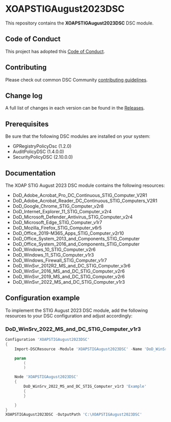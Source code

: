 # XOAPSTIGAugust2023DSC

This repository contains the **XOAPSTIGAugust2023DSC** DSC module.

## Code of Conduct

This project has adopted this [Code of Conduct](CODE_OF_CONDUCT.md).

## Contributing

Please check out common DSC Community [contributing guidelines](https://dsccommunity.org/guidelines/contributing).

## Change log

A full list of changes in each version can be found in the  [Releases](https://github.com/xoap-io/XOAPSTIGAugust2023DSC/releases).

## Prerequisites

Be sure that the following DSC modules are installed on your system:

- GPRegistryPolicyDsc (1.2.0)
- AuditPolicyDSC (1.4.0.0)
- SecurityPolicyDSC (2.10.0.0)

## Documentation

The XOAP STIG August 2023 DSC module contains the following resources:

- DoD_Adobe_Acrobat_Pro_DC_Continuous_STIG_Computer_V2R1
- DoD_Adobe_Acrobat_Reader_DC_Continuous_STIG_Computers_V2R1
- DoD_Google_Chrome_STIG_Computer_v2r8
- DoD_Internet_Explorer_11_STIG_Computer_v2r4
- DoD_Microsoft_Defender_Antivirus_STIG_Computer_v2r4
- DoD_Microsoft_Edge_STIG_Computer_v1r7
- DoD_Mozilla_Firefox_STIG_Computer_v6r5
- DoD_Office_2019-M365_Apps_STIG_Computer_v2r10
- DoD_Office_System_2013_and_Components_STIG_Computer
- DoD_Office_System_2016_and_Components_STIG_Computer
- DoD_Windows_10_STIG_Computer_v2r6
- DoD_Windows_11_STIG_Computer_v1r3
- DoD_Windows_Firewall_STIG_Computer_v1r7
- DoD_WinSvr_2012R2_MS_and_DC_STIG_Computer_v3r6
- DoD_WinSvr_2016_MS_and_DC_STIG_Computer_v2r6
- DoD_WinSvr_2019_MS_and_DC_STIG_Computer_v2r6
- DoD_WinSvr_2022_MS_and_DC_STIG_Computer_v1r3

## Configuration example

To implement the STIG August 2023 DSC module, add the following resources to your DSC configuration and adjust accordingly:

### DoD_WinSrv_2022_MS_and_DC_STIG_Computer_v1r3

```PowerShell
Configuration 'XOAPSTIGAugust2023DSC'
{
    Import-DSCResource -Module 'XOAPSTIGAugust2023DSC' -Name 'DoD_WinSrv_2022_MS_and_DC_STIG_Computer_v1r3' -ModuleVersion '0.0.1'

    param
        (
        )

    Node 'XOAPSTIGAugust2023DSC'
    {
        DoD_WinSrv_2022_MS_and_DC_STIG_Computer_v1r3 'Example'
        {
        }

    }
}
XOAPSTIGAugust2023DSC -OutputPath 'C:\XOAPSTIGAugust2023DSC'
```